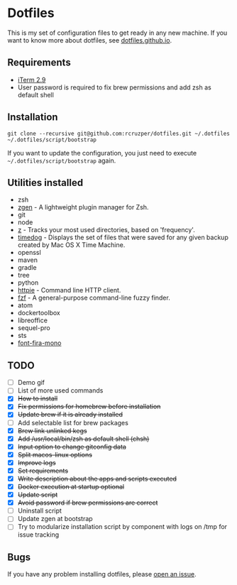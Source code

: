 # Dotfiles

This is my set of configuration files to get ready in any new machine. If you want to know more about dotfiles, see [dotfiles.github.io](https://dotfiles.github.io/).

## Requirements
- [iTerm 2.9](https://iterm2.com/downloads/beta/iTerm2-2_9_20160313.zip)
- User password is required to fix brew permissions and add zsh as default shell

## Installation

```terminal
git clone --recursive git@github.com:rcruzper/dotfiles.git ~/.dotfiles
~/.dotfiles/script/bootstrap
```

If you want to update the configuration, you just need to execute `~/.dotfiles/script/bootstrap` again.

## Utilities installed
- zsh
- [zgen](https://github.com/tarjoilija/zgen) - A lightweight plugin manager for Zsh.
- git
- node
- [z](https://github.com/rupa/z) - Tracks your most used directories, based on 'frequency'.
- [timedog](https://github.com/nlfiedler/timedog) - Displays the set of files that were saved for any given backup created by Mac OS X Time Machine.
- openssl
- maven
- gradle
- tree
- python
- [httpie](https://github.com/jkbrzt/httpie) - Command line HTTP client.
- [fzf](https://github.com/junegunn/fzf) - A general-purpose command-line fuzzy finder.
- atom
- dockertoolbox
- libreoffice
- sequel-pro
- sts
- [font-fira-mono](https://www.fontsquirrel.com/fonts/fira-mono)

## TODO
- [ ] Demo gif
- [ ] List of more used commands
- [x] ~~How to install~~
- [x] ~~Fix permissions for homebrew before installation~~
- [x] ~~Update brew if it is already installed~~
- [ ] Add selectable list for brew packages
- [x] ~~Brew link unlinked kegs~~
- [x] ~~Add /usr/local/bin/zsh as default shell (chsh)~~
- [x] ~~Input option to change gitconfig data~~
- [x] ~~Split macos-linux options~~
- [x] ~~Improve logs~~
- [x] ~~Set requirements~~
- [x] ~~Write description about the apps and scripts executed~~
- [x] ~~Docker execution at startup optional~~
- [x] ~~Update script~~
- [x] ~~Avoid password if brew permissions are correct~~
- [ ] Uninstall script
- [ ] Update zgen at bootstrap
- [ ] Try to modularize installation script by component with logs on /tmp for issue tracking

## Bugs
If you have any problem installing dotfiles, please [open an issue](https://github.com/rcruzper/dotfiles/issues).
